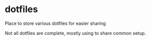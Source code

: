 # dotfiles
Place to store various dotfiles for easier sharing

Not all dotfiles are complete, mostly using to share common setup.
